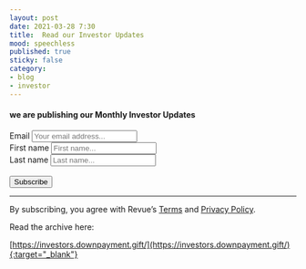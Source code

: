 ```yaml
---
layout: post
date: 2021-03-28 7:30
title:  Read our Investor Updates
mood: speechless
published: true
sticky: false
category: 
- blog
- investor
---
```




#### we are publishing our Monthly Investor Updates 


<div id="revue-embed">
  <form action="http://investors.downpayment.gift/add_subscriber" method="post" id="revue-form" name="revue-form"  target="_blank">
  <div class="revue-form-group">
    <label for="member_email">Email </label>
    <input class="revue-form-field" placeholder="Your email address..." type="email" name="member[email]" id="member_email">
  </div>
  <div class="revue-form-group">
    <label for="member_first_name">First name <span class="optional"></span></label>
    <input class="revue-form-field" placeholder="First name... " type="text" name="member[first_name]" id="member_first_name">
  </div>
  <div class="revue-form-group">
    <label for="member_last_name">Last name <span class="optional"></span></label>
    <input class="revue-form-field" placeholder="Last name... " type="text" name="member[last_name]" id="member_last_name">
  </div>
  <br/>
  <div class="revue-form-actions">
    <input type="submit" value="Subscribe" name="member[subscribe]" id="member_submit">
  </div>
   <hr/>
 <div class="revue-form-footer">By subscribing, you agree with Revue’s <a target="_blank" href="https://www.getrevue.co/terms">Terms</a> and <a target="_blank" href="https://www.getrevue.co/privacy">Privacy Policy</a>.</div>
  </form>
</div>

Read the archive here:

 [https://investors.downpayment.gift/](https://investors.downpayment.gift/){:target="_blank"}

<!--more-->





<!-- ![  ](/assets/images/screenshots/.png){:height="50%" width="50%"} -->


